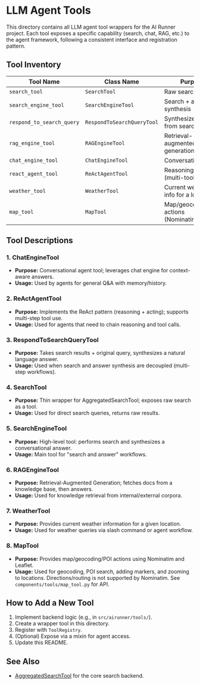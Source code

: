 # LLM Agent Tools

This directory contains all LLM agent tool wrappers for the AI Runner project. Each tool exposes a specific capability (search, chat, RAG, etc.) to the agent framework, following a consistent interface and registration pattern.

## Tool Inventory

| Tool Name                | Class Name                  | Purpose                                 | Returns         | Typical Usage         |
|--------------------------|-----------------------------|-----------------------------------------|-----------------|----------------------|
| `search_tool`            | `SearchTool`                | Raw search results                      | dict            | Direct search        |
| `search_engine_tool`     | `SearchEngineTool`          | Search + answer synthesis               | str             | Conversational agent |
| `respond_to_search_query`| `RespondToSearchQueryTool`  | Synthesize answer from search results   | str             | Multi-step workflow  |
| `rag_engine_tool`        | `RAGEngineTool`             | Retrieval-augmented generation          | str             | Knowledge retrieval  |
| `chat_engine_tool`       | `ChatEngineTool`            | Conversational Q&A                      | str             | Chat agent           |
| `react_agent_tool`       | `ReActAgentTool`            | Reasoning + acting (multi-tool)         | varies          | ReAct agent          |
| `weather_tool`           | `WeatherTool`               | Current weather info for a location     | str             | Weather queries      |
| `map_tool`               | `MapTool`                   | Map/geocoding/POI actions (Nominatim)   | dict            | Map agent           |

## Tool Descriptions

### 1. ChatEngineTool
- **Purpose:** Conversational agent tool; leverages chat engine for context-aware answers.
- **Usage:** Used by agents for general Q&A with memory/history.

### 2. ReActAgentTool
- **Purpose:** Implements the ReAct pattern (reasoning + acting); supports multi-step tool use.
- **Usage:** Used for agents that need to chain reasoning and tool calls.

### 3. RespondToSearchQueryTool
- **Purpose:** Takes search results + original query, synthesizes a natural language answer.
- **Usage:** Used when search and answer synthesis are decoupled (multi-step workflows).

### 4. SearchTool
- **Purpose:** Thin wrapper for AggregatedSearchTool; exposes raw search as a tool.
- **Usage:** Used for direct search queries, returns raw results.

### 5. SearchEngineTool
- **Purpose:** High-level tool: performs search and synthesizes a conversational answer.
- **Usage:** Main tool for "search and answer" workflows.

### 6. RAGEngineTool
- **Purpose:** Retrieval-Augmented Generation; fetches docs from a knowledge base, then answers.
- **Usage:** Used for knowledge retrieval from internal/external corpora.

### 7. WeatherTool
- **Purpose:** Provides current weather information for a given location.
- **Usage:** Used for weather queries via slash command or agent workflow.

### 8. MapTool
- **Purpose:** Provides map/geocoding/POI actions using Nominatim and Leaflet.
- **Usage:** Used for geocoding, POI search, adding markers, and zooming to locations. Directions/routing is not supported by Nominatim. See `components/tools/map_tool.py` for API.

## How to Add a New Tool

1. Implement backend logic (e.g., in `src/airunner/tools/`).
2. Create a wrapper tool in this directory.
3. Register with `ToolRegistry`.
4. (Optional) Expose via a mixin for agent access.
5. Update this README.

## See Also
- [AggregatedSearchTool](../../../tools/search_tool.py) for the core search backend.
